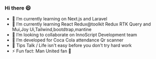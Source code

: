 ### Hi there 😄

- 🔭 I’m currently learning on Next.js and Laravel
- 🌱 I’m currently learning React Redux@toolkit Redux RTK Query and Mui,Joy Ui,Tailwind,bootdtrap,mantine
- 👯 I’m looking to collaborate on InnoScript Development team
- 🤔 I’m developed for Coca Cola attendance Qr scanner
- 💬 Tips Talk / Life isn't easy before you don't try hard work
- ⚡ Fun fact: Man United fan 🔴

